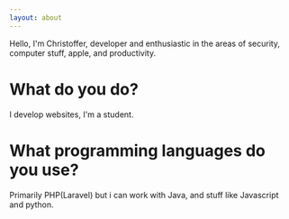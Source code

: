 ```yaml
---
layout: about
---
```


Hello, I'm Christoffer, developer and enthusiastic in the areas of security, computer stuff, apple, and productivity.

# What do you do?
I develop websites, I'm a student.

# What programming languages do you use?
Primarily PHP(Laravel) but i can work with Java, and stuff like Javascript and python.

